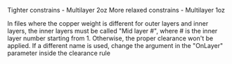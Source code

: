 Tighter constrains - Multilayer 2oz
More relaxed constrains - Multilayer 1oz

In files where the copper weight is different for outer layers and inner layers, the inner layers must be called "Mid layer #", where # is the inner layer number starting from 1. Otherwise, the proper clearance won't be applied. If a different name is used, change the argument in the "OnLayer" parameter inside the clearance rule